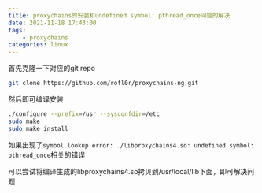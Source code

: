 ```yaml
---
title: proxychains的安装和undefined symbol: pthread_once问题的解决
date: 2021-11-18 17:43:00
tags:
    - proxychains
categories: linux
---
```

首先克隆一下对应的git repo
```bash
git clone https://github.com/rofl0r/proxychains-ng.git
```
然后即可编译安装
```bash
./configure --prefix=/usr --sysconfdir=/etc
sudo make
sudo make install
```

如果出现了`symbol lookup error: ./libproxychains4.so: undefined symbol: pthread_once`相关的错误


可以尝试将编译生成的libproxychains4.so拷贝到/usr/local/lib下面，即可解决问题